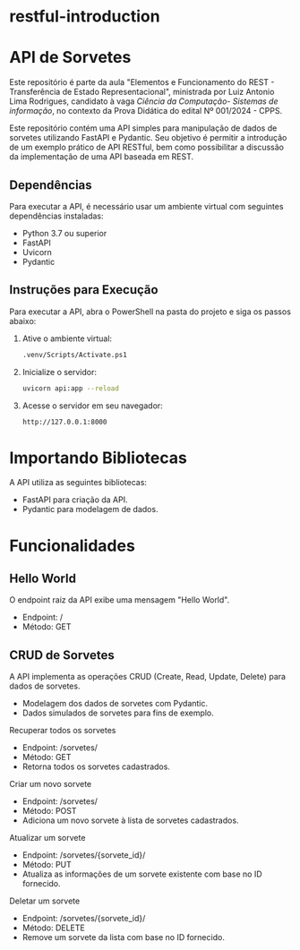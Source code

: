 # restful-introduction

# API de Sorvetes

Este repositório é parte da aula "Elementos e Funcionamento do REST - Transferência de Estado Representacional", ministrada por Luiz Antonio Lima Rodrigues, candidato à vaga _Ciência da Computação- Sistemas de informação_, no contexto da Prova Didática do edital Nº 001/2024 - CPPS.

Este repositório contém uma API simples para manipulação de dados de sorvetes utilizando FastAPI e Pydantic. Seu objetivo é permitir a introdução de um exemplo prático de API RESTful, bem como possibilitar a discussão da implementação de uma API baseada em REST.

## Dependências

Para executar a API, é necessário usar um ambiente virtual com seguintes dependências instaladas:

- Python 3.7 ou superior
- FastAPI
- Uvicorn
- Pydantic

## Instruções para Execução

Para executar a API, abra o PowerShell na pasta do projeto e siga os passos abaixo:

1. Ative o ambiente virtual:
   ```bash
   .venv/Scripts/Activate.ps1

2. Inicialize o servidor:
   ```bash
   uvicorn api:app --reload

3. Acesse o servidor em seu navegador:
   ```bash
   http://127.0.0.1:8000

# Importando Bibliotecas
A API utiliza as seguintes bibliotecas:
- FastAPI para criação da API.
- Pydantic para modelagem de dados.

# Funcionalidades

## Hello World
O endpoint raiz da API exibe uma mensagem "Hello World".

- Endpoint: /
- Método: GET

## CRUD de Sorvetes
A API implementa as operações CRUD (Create, Read, Update, Delete) para dados de sorvetes.

- Modelagem dos dados de sorvetes com Pydantic.
- Dados simulados de sorvetes para fins de exemplo.

Recuperar todos os sorvetes
- Endpoint: /sorvetes/
- Método: GET
- Retorna todos os sorvetes cadastrados.

Criar um novo sorvete
- Endpoint: /sorvetes/
- Método: POST
- Adiciona um novo sorvete à lista de sorvetes cadastrados.

Atualizar um sorvete
- Endpoint: /sorvetes/{sorvete_id}/
- Método: PUT
- Atualiza as informações de um sorvete existente com base no ID fornecido.

Deletar um sorvete
- Endpoint: /sorvetes/{sorvete_id}/
- Método: DELETE
- Remove um sorvete da lista com base no ID fornecido.
